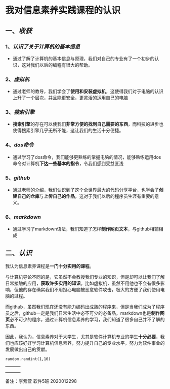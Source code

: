 #              我对信息素养实践课程的认识

## 一、*收获*

### 1、*认识了关于计算机的基本信息* 

- 通过了解了计算机的基本信息与原理，我们对自己的专业有了一个初步的认识，这对我们以后的编程有很大的帮助。

### 2、*虚拟机*

- 通过老师的教导，我们学会了**使用和安装虚拟机**，这使得我们对于电脑的认识上升了一个层次，并且能更安全，更灵活的运用自己的电脑

### 3、*搜索引擎*

- **搜索引擎**的存在可以使我们**非常方便的找到自己需要的东西**，而科技的进步也使得搜索引擎几乎无所不能，这让我们的生活十分便捷。

### 4、*dos命令*

- 通过学习了dos命令，我们能够更熟练的掌握电脑的情况，能够熟练运用dos命令对计算机**下达一些基本的指令**，令我们感到受益匪浅

### 5、*github*

- 通过老师的介绍，我们认识到了这个全世界最大的代码分享平台，也学会了**创建自己的仓库**与**上传自己的作品**，这对于我们以后的程序员生涯有重要的意义。

### 6、*markdown*

- 通过学习了markdown语法，我们知道了怎样**制作网页文本**，与github相辅相成

## 二、*认识*

我认为信息素养课程是**一门十分实用的课程**。

与计算机导论不同的是，它虽然不会教授我们专业的知识，但是却可以让我们了解日常接触的应用，**获取许多实用的知识**。比如虚拟机，虽然不用他也不会有很多影响，但他的存在确实我们不用担心电脑被恶意软件攻击，极大的方便了我们使用电脑的过程。

而github，虽然我们现在还没有能力编码出成熟的程序来，但是当我们成为了程序员之后，github一定是我们日常生活中必不可少的必备品。markdown也是**制作网页**必不可少的程序，通过计算机信息素养的学习，我们知道了很多自己并不了解的东西。

因此，我认为，信息素养对于大学生，尤其是软件计算机专业的学生**十分必要**，我们也应该好好学习计算机信息素养，努力提升自己的专业水平，努力为软件事业的发展做出自己的贡献。

[仓库]: https://github.com/3089185224/-

```
random.randint(1,10)
```

|      |      |      |
| ---- | ---- | ---- |
|      |      |      |
|      |      |      |
|      |      |      |

备注：李紫萱 软件5班 2020012298